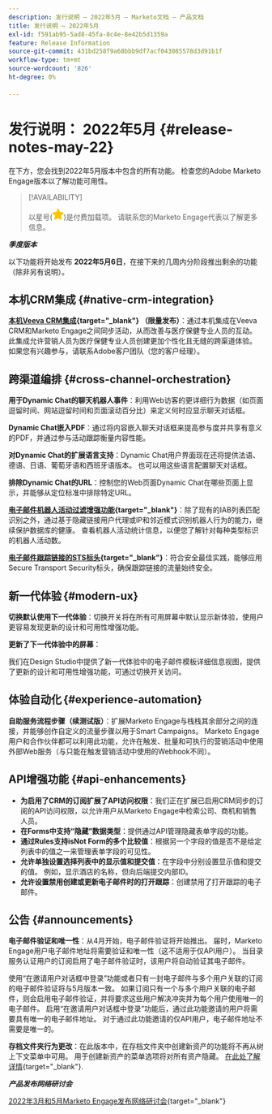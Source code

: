 ```yaml
---
description: 发行说明 — 2022年5月 — Marketo文档 — 产品文档
title: 发行说明 — 2022年5月
exl-id: f591ab95-5ad8-45fa-8c4e-8e42b5d1359a
feature: Release Information
source-git-commit: 431bd258f9a68bbb9df7acf043085578d3d91b1f
workflow-type: tm+mt
source-wordcount: '826'
ht-degree: 0%

---
```


# 发行说明： 2022年5月 {#release-notes-may-22}

在下方，您会找到2022年5月版本中包含的所有功能。 检查您的Adobe Marketo Engage版本以了解功能可用性。

>[!AVAILABILITY]
>
>以星号(![星形](assets/yellow-star.png))是付费加载项。 请联系您的Marketo Engage代表以了解更多信息。

**_季度版本_**

以下功能将开始发布 **2022年5月6日**，在接下来的几周内分阶段推出剩余的功能（除非另有说明）。

## 本机CRM集成 {#native-crm-integration}

**[本机Veeva CRM集成](/help/marketo/product-docs/crm-sync/veeva-crm-sync/understanding-the-veeva-crm-sync.md){target="_blank"} （限量发布）**：通过本机集成在Veeva CRM和Marketo Engage之间同步活动，从而改善与医疗保健专业人员的互动。 此集成允许营销人员为医疗保健专业人员创建更加个性化且无缝的跨渠道体验。 如果您有兴趣参与，请联系Adobe客户团队（您的客户经理）。

## 跨渠道编排 {#cross-channel-orchestration}

**用于Dynamic Chat的聊天机器人事件**：利用Web访客的更详细行为数据（如页面逗留时间、网站逗留时间和页面滚动百分比）来定义何时应显示聊天对话框。

**Dynamic Chat嵌入PDF**：通过将内容嵌入聊天对话框来提高参与度并共享有意义的PDF，并通过参与活动跟踪衡量内容性能。

**对Dynamic Chat的扩展语言支持**：Dynamic Chat用户界面现在还将提供法语、德语、日语、葡萄牙语和西班牙语版本。 也可以用这些语言配置聊天对话框。

**排除Dynamic Chat的URL**：控制您的Web页面Dynamic Chat在哪些页面上显示，并能够从定位标准中排除特定URL。

**[电子邮件机器人活动过滤增强功能](/help/marketo/product-docs/administration/email-setup/filtering-email-bot-activity.md){target="_blank"}**：除了现有的IAB列表匹配识别之外，通过基于隐藏链接用户代理或IP和邻近模式识别机器人行为的能力，继续保护数据库的健康。 查看机器人活动统计信息，以便您了解针对每种类型标识的机器人活动数。

**[电子邮件跟踪链接的STS标头](/help/marketo/product-docs/administration/settings/email-tracking-link-headers.md){target="_blank"}**：符合安全最佳实践，能够应用Secure Transport Security标头，确保跟踪链接的流量始终安全。

## 新一代体验 {#modern-ux}

**切换默认使用下一代体验**：切换开关将在所有可用屏幕中默认显示新体验，使用户更容易发现更新的设计和可用性增强功能。

**更新了下一代体验中的屏幕**：

我们在Design Studio中提供了新一代体验中的电子邮件模板详细信息视图，提供了更新的设计和可用性增强功能，可通过切换开关访问。

## 体验自动化 {#experience-automation}

**自助服务流程步骤（续测试版）**：扩展Marketo Engage与栈栈其余部分之间的连接，并能够创作自定义的流量步骤以用于Smart Campaigns。 Marketo Engage用户和合作伙伴都可以利用此功能，允许在触发、批量和可执行的营销活动中使用外部Web服务（与只能在触发营销活动中使用的Webhook不同）。

## API增强功能 {#api-enhancements}

* **为启用了CRM的订阅扩展了API访问权限**：我们正在扩展已启用CRM同步的订阅的API访问权限，以允许用户从Marketo Engage中检索公司、商机和销售人员。
* **在Forms中支持“隐藏”数据类型**：提供通过API管理隐藏表单字段的功能。
* **通过Rules支持isNot Form的多个比较值**：根据另一个字段的值是否不是给定列表中的值之一来管理表单字段的可见性。
* **允许单独设置选择列表中的显示值和提交值**：在字段中分别设置显示值和提交的值。 例如，显示酒店的名称，但向后端提交内部ID。
* **允许设置禁用创建或更新电子邮件时的打开跟踪**：创建禁用了打开跟踪的电子邮件。

## 公告 {#announcements}

**电子邮件验证和唯一性**：从4月开始，电子邮件验证将开始推出。 届时，Marketo Engage用户电子邮件地址将需要验证和唯一性（这不适用于仅API用户）。 当目录服务认证用户的订阅启用了电子邮件验证时，该用户将自动验证其电子邮件。

使用“在邀请用户对话框中登录”功能或者只有一封电子邮件与多个用户关联的订阅的电子邮件验证将与5月版本一致。 如果订阅只有一个与多个用户关联的电子邮件，则会启用电子邮件验证，并将要求这些用户解决冲突并为每个用户使用唯一的电子邮件。 启用“在邀请用户对话框中登录”功能后，通过此功能邀请的用户将需要具有唯一的电子邮件地址。 对于通过此功能邀请的仅API用户，电子邮件地址不需要是唯一的。

**存档文件夹行为更改**：在此版本中，在存档文件夹中创建新资产的功能将不再从树上下文菜单中可用。 用于创建新资产的菜单选项将对所有资产隐藏。 [在此处了解详情](https://nation.marketo.com/t5/product-discussions/archive-folder-change-in-may-2022-release/m-p/324369#M183235){target="_blank"}.

**_产品发布网络研讨会_**

[2022年3月和5月Marketo Engage发布网络研讨会](https://engage.marketo.com/2022_March_May_Release_Webinar_DemandPage.html){target="_blank"}
